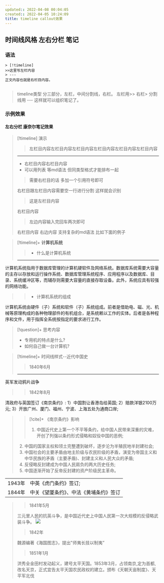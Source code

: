```yaml
---
updated:: 2022-04-08 00:04:05
created:: 2022-04-05 10:24:09
title: timeline callout效果
---
```

##  时间线风格 左右分栏 笔记
### 语法
```
> [!timeline] 
>>这里写左栏内容
> ---
正文内容也就是右栏目内容。


```

> timeline类型 分三部分，左栏，中间分割线，右栏。
左栏用>> 右栏> 分割线用 --- 这样就可以组织笔记了。

### 示例效果
#### 左右分栏 康奈尔笔记效果

> [!timeline] 演示
>> 左栏目内容左栏目内容左栏目内容左栏目内容左栏目内容左栏目内容
>--- 
>- 右栏目内容右栏目内容
>- 可以用列表 等md语法 但同类型格式才能排布一起
>
>> 需要右栏目的话 多加一个引用符号即可
>
>右栏目跟左栏目内容需要空一行进行分割
>这样就会识别
>>这是左栏目内容
>
>右栏目内容
>> 左边内容输入完回车两次即可
>
>右栏目内容
>右边内容
>支持复杂的md语法 比如下面的例子





> [!timeline]+  **计算机系统**
>>- 什么是计算机系统
> ---
计算机系统指用于数据库管理的计算机硬软件及网络系统。数据库系统需要大容量的主存以存放和运行操作系统、数据库管理系统程序、应用程序以及数据库、目录、系统缓冲区等，而辅存则需要大容量的直接存取设备。此外，系统应具有较强的网络功能。 
>>- 计算机系统的组成
>
计算机系统由硬件（子）系统和软件（子）系统组成。前者是借助电、磁、光、机械等原理构成的各种物理部件的有机组合，是系统赖以工作的实体。后者是各种程序和文件，用于指挥全系统按指定的要求进行工作。

> [!question]+ 思考内容
> - 专用机的特点是什么?
>- 如何自己做一台计算机?



> [!timeline]+ 时间线样式--近代中国史
> >  1840年6月
> ---
英军发动鸦片战争
> >1842年8月
> 
清政府与英国签订《南京条约》:
1）中国割让香港岛给英国;
2）赔款洋银2100万元;
3）开放广州、厦门、福州、宁波、上海五处为通商口岸;
>> [!cite]+ 《南京条约》影响
>>1. 中国近代史上第一个不平等条约，给中国人民带来深重的灾难，开创了列强以条约形式侵略和奴役中国的恶例;
>2. 中国的国家主权和领土完整遭到破坏，逐步沦为半殖民地半封建社会;
>3. 中国社会的主要矛盾由地主阶级与农民阶级的矛盾，演变为帝国主义和中华民族的矛盾（主要矛盾)、封建主义和人民大众的矛盾;
>4. 反侵略反封建成为中国人民肩负的两大历史任务;
>5. 中国逐渐开始了反帝反封建的资产阶级民主革命。
>
| | |
 | ------ | -------------------------------------- |
 | 1943年 | 中英《虎门条约》签订;                  |
 | 1844年 | 中关《望厦条约》、中法《黄埔条约》签订 | 
> >1841年5月
> 
> 三元里人民的抗英斗争，是中国近代史上中国人民第一次大规模的反侵略武装斗争。
>![ ](https://tse1-mm.cn.bing.net/th/id/R-C.4bbce1406f4442c1360edde26baa894d?rik=iHeUeby0jS5lnw&riu=http%3a%2f%2fp8.qhmsg.com%2fdr%2f270_500_%2ft01dbb76ff833d0a159.jpg&ehk=yggnC0t62%2b6DEVjvBgs%2fXJuuexBucd66FTc5gL0Gw%2fA%3d&risl=&pid=ImgRaw&r=0)
>>1842年
>
> 魏源编著《海国图志》，提出"师夷长技以制夷”
>>1851年1月
>
>洪秀全金田村发动起义，建号太平天国。1853年3月，占领南京,定为首都,改名天京，正式宜告太平天国农民政权的建立。颁布《天朝天亩制度》、天平军北伐
>



